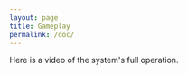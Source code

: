 ```yaml
---
layout: page
title: Gameplay
permalink: /doc/
---
```

Here is a video of the system's full operation.